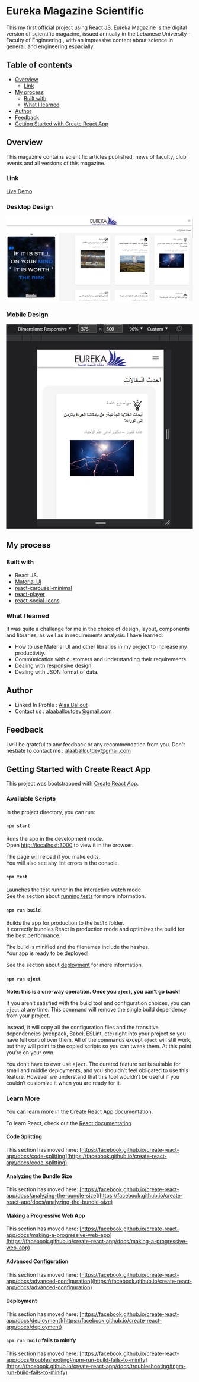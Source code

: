 # Eureka Magazine Scientific

This my first official project using React JS. Eureka Magazine is the digital version of scientific magazine, issued annually in the Lebanese University - Faculty of Engineering , with an impressive content about science in general, and engineering espacially.

## Table of contents

- [Overview](#overview)
  - [Link](#link)
- [My process](#my-process)
  - [Built with](#built-with)
  - [What I learned](#what-i-learned)
- [Author](#author)
- [Feedback](#feedback)
- [Getting Started with Create React App](#getting-started-with-create-react-app)



## Overview

This magazine contains scientific articles published, news of faculty, club events and all versions of this magazine.

### Link

[Live Demo](https://eureka-app.netlify.app/)

### Desktop Design

![](./ScreenShots/Home.png)

### Mobile Design

![](./ScreenShots/Mobile.png)

## My process
### Built with
- React JS.
- [Material UI](https://mui.com/)
- [react-carousel-minimal](https://www.npmjs.com/package/react-carousel-minimal)
- [react-player](https://www.npmjs.com/package/react-player)
- [react-social-icons](https://www.npmjs.com/package/react-social-icons)

### What I learned
It was quite a challenge for me in the choice of design, layout, components and libraries, as well as in requirements analysis.
I have learned:
- How to use Material UI and other libraries in my project to increase my productivity.
- Communication with customers and understanding their requirements.
- Dealing with responsive design.
- Dealing with JSON format of data.

## Author
- Linked In Profile : [Alaa Ballout](https://www.linkedin.com/in/alaa-ballout/)
- Contact us : [alaaballoutdev@gmail.com](mailto:alaaballoutdev@gmail.com)

## Feedback
I will be grateful to any feedback or any recommendation from you.
Don't hestiate to contact me : [alaaballoutdev@gmail.com](mailto:alaaballoutdev@gmail.com)

## Getting Started with Create React App

This project was bootstrapped with [Create React App](https://github.com/facebook/create-react-app).

### Available Scripts

In the project directory, you can run:

#### `npm start`

Runs the app in the development mode.\
Open [http://localhost:3000](http://localhost:3000) to view it in the browser.

The page will reload if you make edits.\
You will also see any lint errors in the console.

#### `npm test`

Launches the test runner in the interactive watch mode.\
See the section about [running tests](https://facebook.github.io/create-react-app/docs/running-tests) for more information.

#### `npm run build`

Builds the app for production to the `build` folder.\
It correctly bundles React in production mode and optimizes the build for the best performance.

The build is minified and the filenames include the hashes.\
Your app is ready to be deployed!

See the section about [deployment](https://facebook.github.io/create-react-app/docs/deployment) for more information.

#### `npm run eject`

**Note: this is a one-way operation. Once you `eject`, you can’t go back!**

If you aren’t satisfied with the build tool and configuration choices, you can `eject` at any time. This command will remove the single build dependency from your project.

Instead, it will copy all the configuration files and the transitive dependencies (webpack, Babel, ESLint, etc) right into your project so you have full control over them. All of the commands except `eject` will still work, but they will point to the copied scripts so you can tweak them. At this point you’re on your own.

You don’t have to ever use `eject`. The curated feature set is suitable for small and middle deployments, and you shouldn’t feel obligated to use this feature. However we understand that this tool wouldn’t be useful if you couldn’t customize it when you are ready for it.

### Learn More

You can learn more in the [Create React App documentation](https://facebook.github.io/create-react-app/docs/getting-started).

To learn React, check out the [React documentation](https://reactjs.org/).

#### Code Splitting

This section has moved here: [https://facebook.github.io/create-react-app/docs/code-splitting](https://facebook.github.io/create-react-app/docs/code-splitting)

#### Analyzing the Bundle Size

This section has moved here: [https://facebook.github.io/create-react-app/docs/analyzing-the-bundle-size](https://facebook.github.io/create-react-app/docs/analyzing-the-bundle-size)

#### Making a Progressive Web App

This section has moved here: [https://facebook.github.io/create-react-app/docs/making-a-progressive-web-app](https://facebook.github.io/create-react-app/docs/making-a-progressive-web-app)

#### Advanced Configuration

This section has moved here: [https://facebook.github.io/create-react-app/docs/advanced-configuration](https://facebook.github.io/create-react-app/docs/advanced-configuration)

#### Deployment

This section has moved here: [https://facebook.github.io/create-react-app/docs/deployment](https://facebook.github.io/create-react-app/docs/deployment)

#### `npm run build` fails to minify

This section has moved here: [https://facebook.github.io/create-react-app/docs/troubleshooting#npm-run-build-fails-to-minify](https://facebook.github.io/create-react-app/docs/troubleshooting#npm-run-build-fails-to-minify)

